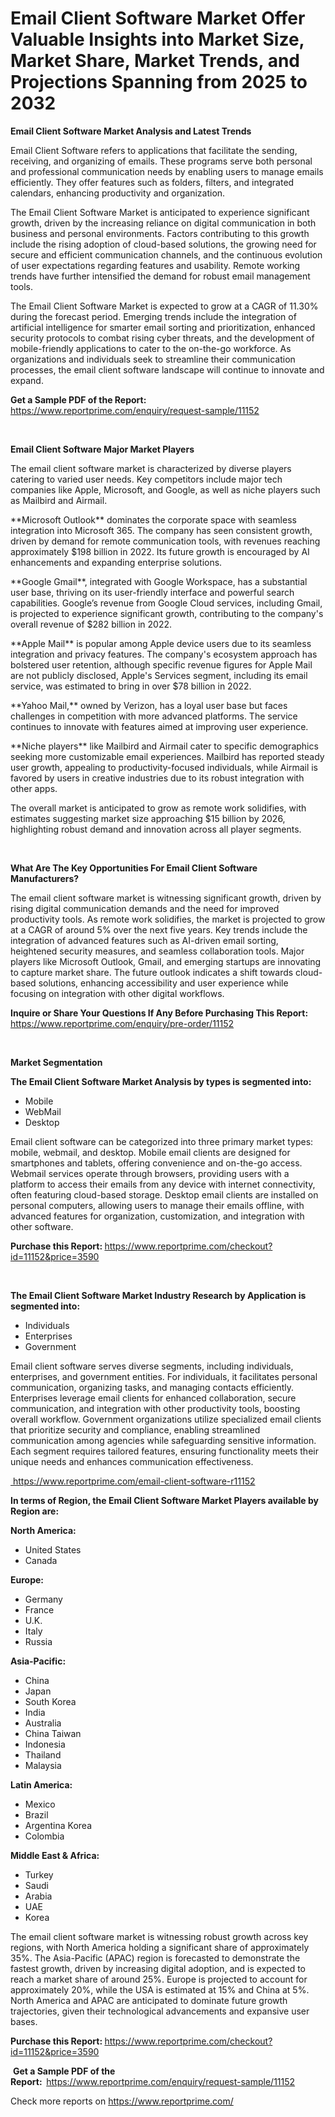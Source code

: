 <p><h1>Email Client Software Market Offer Valuable Insights into Market Size, Market Share, Market Trends, and Projections Spanning from 2025 to 2032</h1></p><p><strong>Email Client Software Market Analysis and Latest Trends</strong></p>
<p><p>Email Client Software refers to applications that facilitate the sending, receiving, and organizing of emails. These programs serve both personal and professional communication needs by enabling users to manage emails efficiently. They offer features such as folders, filters, and integrated calendars, enhancing productivity and organization.</p><p>The Email Client Software Market is anticipated to experience significant growth, driven by the increasing reliance on digital communication in both business and personal environments. Factors contributing to this growth include the rising adoption of cloud-based solutions, the growing need for secure and efficient communication channels, and the continuous evolution of user expectations regarding features and usability. Remote working trends have further intensified the demand for robust email management tools.</p><p>The Email Client Software Market is expected to grow at a CAGR of 11.30% during the forecast period. Emerging trends include the integration of artificial intelligence for smarter email sorting and prioritization, enhanced security protocols to combat rising cyber threats, and the development of mobile-friendly applications to cater to the on-the-go workforce. As organizations and individuals seek to streamline their communication processes, the email client software landscape will continue to innovate and expand.</p></p>
<p><strong>Get a Sample PDF of the Report:&nbsp;</strong> <a href="https://www.reportprime.com/enquiry/request-sample/11152?utm_campaign=3263&utm_medium=2&utm_source=Github&utm_content=ia&utm_term=20032025&utm_id=email-client-software">https://www.reportprime.com/enquiry/request-sample/11152</a></p>
<p>&nbsp;</p>
<p><strong>Email Client Software Major Market Players</strong></p>
<p><p>The email client software market is characterized by diverse players catering to varied user needs. Key competitors include major tech companies like Apple, Microsoft, and Google, as well as niche players such as Mailbird and Airmail.</p><p>**Microsoft Outlook** dominates the corporate space with seamless integration into Microsoft 365. The company has seen consistent growth, driven by demand for remote communication tools, with revenues reaching approximately $198 billion in 2022. Its future growth is encouraged by AI enhancements and expanding enterprise solutions.</p><p>**Google Gmail**, integrated with Google Workspace, has a substantial user base, thriving on its user-friendly interface and powerful search capabilities. Google’s revenue from Google Cloud services, including Gmail, is projected to experience significant growth, contributing to the company's overall revenue of $282 billion in 2022. </p><p>**Apple Mail** is popular among Apple device users due to its seamless integration and privacy features. The company's ecosystem approach has bolstered user retention, although specific revenue figures for Apple Mail are not publicly disclosed, Apple's Services segment, including its email service, was estimated to bring in over $78 billion in 2022.</p><p>**Yahoo Mail,** owned by Verizon, has a loyal user base but faces challenges in competition with more advanced platforms. The service continues to innovate with features aimed at improving user experience.</p><p>**Niche players** like Mailbird and Airmail cater to specific demographics seeking more customizable email experiences. Mailbird has reported steady user growth, appealing to productivity-focused individuals, while Airmail is favored by users in creative industries due to its robust integration with other apps.</p><p>The overall market is anticipated to grow as remote work solidifies, with estimates suggesting market size approaching $15 billion by 2026, highlighting robust demand and innovation across all player segments.</p></p>
<p>&nbsp;</p>
<p><strong>What Are The Key Opportunities For Email Client Software Manufacturers?</strong></p>
<p><p>The email client software market is witnessing significant growth, driven by rising digital communication demands and the need for improved productivity tools. As remote work solidifies, the market is projected to grow at a CAGR of around 5% over the next five years. Key trends include the integration of advanced features such as AI-driven email sorting, heightened security measures, and seamless collaboration tools. Major players like Microsoft Outlook, Gmail, and emerging startups are innovating to capture market share. The future outlook indicates a shift towards cloud-based solutions, enhancing accessibility and user experience while focusing on integration with other digital workflows.</p></p>
<p><strong>Inquire or Share Your Questions If Any Before Purchasing This Report:</strong> <a href="https://www.reportprime.com/enquiry/pre-order/11152?utm_campaign=3263&utm_medium=2&utm_source=Github&utm_content=ia&utm_term=20032025&utm_id=email-client-software">https://www.reportprime.com/enquiry/pre-order/11152</a></p>
<p>&nbsp;</p>
<p><strong>Market Segmentation</strong></p>
<p><strong>The Email Client Software Market Analysis by types is segmented into:</strong></p>
<p><ul><li>Mobile</li><li>WebMail</li><li>Desktop</li></ul></p>
<p><p>Email client software can be categorized into three primary market types: mobile, webmail, and desktop. Mobile email clients are designed for smartphones and tablets, offering convenience and on-the-go access. Webmail services operate through browsers, providing users with a platform to access their emails from any device with internet connectivity, often featuring cloud-based storage. Desktop email clients are installed on personal computers, allowing users to manage their emails offline, with advanced features for organization, customization, and integration with other software.</p></p>
<p><strong>Purchase this Report:&nbsp;</strong><a href="https://www.reportprime.com/checkout?id=11152&price=3590&utm_campaign=3263&utm_medium=2&utm_source=Github&utm_content=ia&utm_term=20032025&utm_id=email-client-software">https://www.reportprime.com/checkout?id=11152&price=3590</a></p>
<p>&nbsp;</p>
<p><strong>The Email Client Software Market Industry Research by Application is segmented into:</strong></p>
<p><ul><li>Individuals</li><li>Enterprises</li><li>Government</li></ul></p>
<p><p>Email client software serves diverse segments, including individuals, enterprises, and government entities. For individuals, it facilitates personal communication, organizing tasks, and managing contacts efficiently. Enterprises leverage email clients for enhanced collaboration, secure communication, and integration with other productivity tools, boosting overall workflow. Government organizations utilize specialized email clients that prioritize security and compliance, enabling streamlined communication among agencies while safeguarding sensitive information. Each segment requires tailored features, ensuring functionality meets their unique needs and enhances communication effectiveness.</p></p>
<p><a href="https://www.reportprime.com/email-client-software-r11152?utm_campaign=3263&utm_medium=2&utm_source=Github&utm_content=ia&utm_term=20032025&utm_id=email-client-software">&nbsp;https://www.reportprime.com/email-client-software-r11152</a></p>
<p><strong>In terms of Region, the Email Client Software Market Players available by Region are:</strong></p>
<p>
    <p> <strong> North America: </strong>
        <ul>
            <li>United States</li>
            <li>Canada</li>
        </ul>
        </p> 
    <p> <strong> Europe: </strong>
        <ul>
            <li>Germany</li>
            <li>France</li>
            <li>U.K.</li>
            <li>Italy</li>
            <li>Russia</li>
        </ul>
        </p> 
    <p> <strong> Asia-Pacific: </strong>
        <ul>
            <li>China</li>
            <li>Japan</li>
            <li>South Korea</li>
            <li>India</li>
            <li>Australia</li>
            <li>China Taiwan</li>
            <li>Indonesia</li>
            <li>Thailand</li>
            <li>Malaysia</li>
        </ul>
        </p> 
    <p> <strong> Latin America: </strong>
        <ul>
            <li>Mexico</li>
            <li>Brazil</li>
            <li>Argentina Korea</li>
            <li>Colombia</li>
        </ul>
        </p> 
    <p> <strong> Middle East & Africa: </strong>
        <ul>
            <li>Turkey</li>
            <li>Saudi</li>
            <li>Arabia</li>
            <li>UAE</li>
            <li>Korea</li>
        </ul>
    </p>
    </p>
<p><p>The email client software market is witnessing robust growth across key regions, with North America holding a significant share of approximately 35%. The Asia-Pacific (APAC) region is forecasted to demonstrate the fastest growth, driven by increasing digital adoption, and is expected to reach a market share of around 25%. Europe is projected to account for approximately 20%, while the USA is estimated at 15% and China at 5%. North America and APAC are anticipated to dominate future growth trajectories, given their technological advancements and expansive user bases.</p></p>
<p><strong>Purchase this Report: </strong><a href="https://www.reportprime.com/checkout?id=11152&price=3590&utm_campaign=3263&utm_medium=2&utm_source=Github&utm_content=ia&utm_term=20032025&utm_id=email-client-software">https://www.reportprime.com/checkout?id=11152&price=3590</a></p>
<p>&nbsp;<strong>Get a Sample PDF of the Report:&nbsp;&nbsp;</strong><a href="https://www.reportprime.com/enquiry/request-sample/11152?utm_campaign=3263&utm_medium=2&utm_source=Github&utm_content=ia&utm_term=20032025&utm_id=email-client-software">https://www.reportprime.com/enquiry/request-sample/11152</a></p>
<p><strong></strong></p>
<p>Check more reports on <a href="https://www.reportprime.com/?utm_campaign=3263&utm_medium=2&utm_source=Github&utm_content=ia&utm_term=20032025&utm_id=email-client-software">https://www.reportprime.com/</a></p>